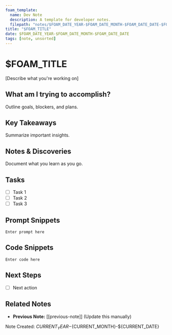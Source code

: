 ```yaml
---
foam_template:
  name: Dev Note
  description: A template for developer notes.
  filepath: "notes/$FOAM_DATE_YEAR-$FOAM_DATE_MONTH-$FOAM_DATE_DATE-$FOAM_SLUG.md"
title: "$FOAM_TITLE"
date: $FOAM_DATE_YEAR-$FOAM_DATE_MONTH-$FOAM_DATE_DATE
tags: [note, unsorted]
---
```


# $FOAM_TITLE

[Describe what you're working on]

## What am I trying to accomplish?

Outline goals, blockers, and plans.

## Key Takeaways

Summarize important insights.

## Notes & Discoveries

Document what you learn as you go.

## Tasks

- [ ] Task 1
- [ ] Task 2
- [ ] Task 3

## Prompt Snippets

```
Enter prompt here
```

## Code Snippets

```
Enter code here
```

## Next Steps

- [ ] Next action

## Related Notes

- **Previous Note:** [[previous-note]] (Update this manually)

Note Created: ${CURRENT_YEAR}-${CURRENT_MONTH}-${CURRENT_DATE}
